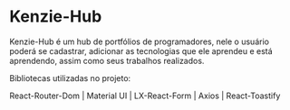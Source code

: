 # Kenzie-Hub
Kenzie-Hub é um hub de portfólios de programadores, nele o usuário poderá se cadastrar, adicionar as tecnologias que ele aprendeu e está aprendendo, assim como seus trabalhos realizados.

Bibliotecas utilizadas no projeto:

React-Router-Dom |
Material UI |
LX-React-Form |
Axios |
React-Toastify
